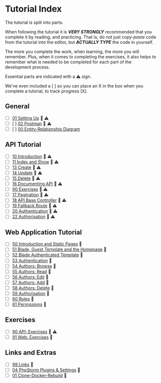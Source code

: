 # Tutorial Index

The tutorial is split into parts.

When following the tutorial it is ***VERY STRONGLY*** 
recommended that you complete it by reading, and practicing. That is,
do not just *copy-paste* code from the tutorial into the editor, but
***ACTUALLY TYPE*** the code in yourself.

The more you complete the work, when learning, the more you will
remember. Plus, when it comes to completing the exercises, it also 
helps to remember what is needed to be completed for each part of 
the development process.

Essential parts are indicated with a ⚠ sign.

We've even included a [ ] so you can place an X in the box when you complete a tutorial, to track progress [X].

## General
- [ ] [01 Setting Up](ReadMe-00-Setting-Up.md) 🔗 ⚠
- [ ] [ ] [02 Postman](ReadMe-02-Postman.md) 🔗 ⚠
- [ ] [ ] [00 Entity-Relationship Diagram](ReadMe-00-Library-ER.md)

## API Tutorial
- [ ] [10 Introduction](ReadMe-10-API-introduction.md) 🔗 ⚠
- [ ] [11 Index and Show](ReadMe-11-API-index-show.md) 🔗 ⚠
- [ ] [13 Create](ReadMe-14-API-create.md) 🔗 ⚠
- [ ] [14 Update](ReadMe-15-API-update.md) 🔗 ⚠
- [ ] [15 Delete](ReadMe-16-API-delete.md) 🔗 ⚠
- [ ] [16 Documenting API](ReadMe-17-API-documenting.md) 🔗 ⚠
- [ ] [90 Exercises](ReadMe-90-API-exercises.md) 🔗 ⚠
- [ ] [17 Pagination](ReadMe-18-API-pagination.md) 🔗 ⚠
- [ ] [18 API Base Controller](ReadMe-19-API-Base-controller-II.md) 🔗 ⚠
- [ ] [19 Fallback Route](ReadMe-20-API-fallback-route.md) 🔗 ⚠
- [ ] [20 Authentication](ReadMe-21-API-authentication.md) 🔗 ⚠
- [ ] [22 Authorisation](ReadMe-22-API-authorisation.md) 🔗 ⚠

## Web Application Tutorial
- [ ] [50 Introduction and Static Pages](ReadMe-50-Introduction.md) 🔗
- [ ] [51 Blade, Guest Template and the Homepage](ReadMe-51-Blade-HomePage.md) 🔗
- [ ] [52 Blade Authenticated Template](ReadMe-52-Blade-Template.md) 🔗
- [ ] [53 Authentication](ReadMe-53-Blade-Authentication.md) 🔗
- [ ] [54 Authors: Browse](ReadMe-54-Blade-Authors-Browse.md) 🔗
- [ ] [55 Authors: Read](ReadMe-55-Blade-Authors-Read.md) 🔗
- [ ] [56 Authors: Edit](ReadMe-56-Blade-Authors-Edit.md) 🔗
- [ ] [57 Authors: Add](ReadMe-57-Blade-Authors-Add.md) 🔗
- [ ] [58 Authors: Delete](ReadMe-58-Blade-Authors-Delete.md) 🔗
- [ ] [59 Authorisation](ReadMe-59-Blade-Authorisation.md) 🔗
- [ ] [60 Roles](ReadMe-60-Blade-Roles.md) 🔗
- [ ] [61 Permissions](ReadMe-61-Blade-Permissions.md) 🔗

## Exercises
- [ ] [90 API: Exercises](ReadMe-90-API-exercises.md) 🔗 ⚠
- [ ] [91 Web: Exercises](ReadMe-91-Web-exercises.md) 🔗

## Links and Extras
- [ ] [99 Links](ReadMe-99-Links.md) 🔗
- [ ] [04 PhpStorm Plugins & Settings](ReadMe-04-PhpStorm-Plugins-and-Settings.md) 🔗
- [ ] [01 Clone-Docker-Rebuild](ReadMe-01-Clone-Docker-Rebuild.md) 🔗
